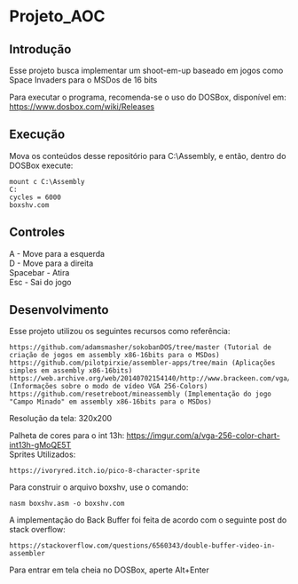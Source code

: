 # Projeto_AOC

## Introdução
Esse projeto busca implementar um shoot-em-up baseado em jogos como Space Invaders para o MSDos de 16 bits <br /> 

Para executar o programa, recomenda-se o uso do DOSBox, disponível em: https://www.dosbox.com/wiki/Releases

## Execução 
Mova os conteúdos desse repositório para C:\Assembly, e então, dentro do DOSBox execute: <br /> 
```
mount c C:\Assembly 
C: 
cycles = 6000
boxshv.com 
```

## Controles
A - Move para a esquerda <br />
D - Move para a direita  <br />
Spacebar - Atira    <br />
Esc - Sai do jogo   <br />



## Desenvolvimento
Esse projeto utilizou os seguintes recursos como referência: <br /> 
```
https://github.com/adamsmasher/sokobanDOS/tree/master (Tutorial de criação de jogos em assembly x86-16bits para o MSDos) 
https://github.com/pilotpirxie/assembler-apps/tree/main (Aplicações simples em assembly x86-16bits)
https://web.archive.org/web/20140702154140/http://www.brackeen.com/vga/index.html (Informações sobre o modo de vídeo VGA 256-Colors)
https://github.com/resetreboot/mineassembly (Implementação do jogo "Campo Minado" em assembly x86-16bits para o MSDos) 
```

Resolução da tela: 320x200 <br /> 

Palheta de cores para o int 13h: https://imgur.com/a/vga-256-color-chart-int13h-gMoQE5T <br /> 
Sprites Utilizados: <br />
```
https://ivoryred.itch.io/pico-8-character-sprite 
```


Para construir o arquivo boxshv, use o comando: <br /> 
```
nasm boxshv.asm -o boxshv.com
```

A implementação do Back Buffer foi feita de acordo com o seguinte post do stack overflow:
```
https://stackoverflow.com/questions/6560343/double-buffer-video-in-assembler
```


Para entrar em tela cheia no DOSBox, aperte Alt+Enter